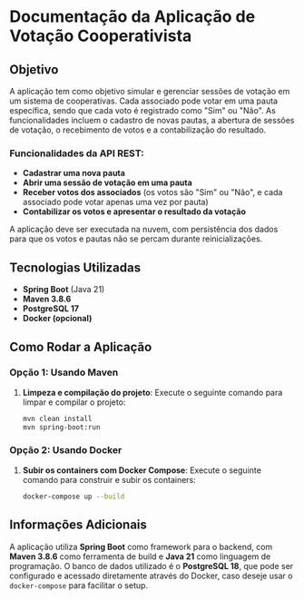 # Documentação da Aplicação de Votação Cooperativista

## Objetivo

A aplicação tem como objetivo simular e gerenciar sessões de votação em um sistema de cooperativas. Cada associado pode votar em uma pauta específica, sendo que cada voto é registrado como "Sim" ou "Não". As funcionalidades incluem o cadastro de novas pautas, a abertura de sessões de votação, o recebimento de votos e a contabilização do resultado.

### Funcionalidades da API REST:
- **Cadastrar uma nova pauta**
- **Abrir uma sessão de votação em uma pauta**
- **Receber votos dos associados** (os votos são "Sim" ou "Não", e cada associado pode votar apenas uma vez por pauta)
- **Contabilizar os votos e apresentar o resultado da votação**

A aplicação deve ser executada na nuvem, com persistência dos dados para que os votos e pautas não se percam durante reinicializações.

## Tecnologias Utilizadas
- **Spring Boot** (Java 21)
- **Maven 3.8.6**
- **PostgreSQL 17**
- **Docker (opcional)**

## Como Rodar a Aplicação

### Opção 1: Usando Maven

1. **Limpeza e compilação do projeto**:
   Execute o seguinte comando para limpar e compilar o projeto:

   ```bash
   mvn clean install
   mvn spring-boot:run
   ```

### Opção 2: Usando Docker

1. **Subir os containers com Docker Compose**:
  Execute o seguinte comando para construir e subir os containers:

   ```bash
   docker-compose up --build
   ```

## Informações Adicionais

A aplicação utiliza **Spring Boot** como framework para o backend, com **Maven 3.8.6** como ferramenta de build e **Java 21** como linguagem de programação. O banco de dados utilizado é o **PostgreSQL 18**, que pode ser configurado e acessado diretamente através do Docker, caso deseje usar o `docker-compose` para facilitar o setup.
